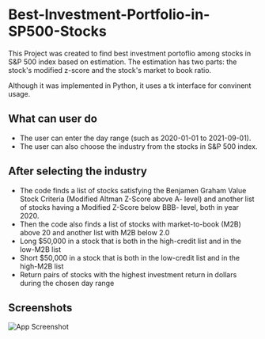 
# Best-Investment-Portfolio-in-SP500-Stocks

This Project was created to find best investment portoflio among stocks in S&P 500 index based on estimation.
The estimation has two parts: the stock's modified z-score and the stock's market to book ratio.

Although it was implemented in Python, it uses a tk interface for convinent usage.

## What can user do
- The user can enter the day range (such as 2020-01-01 to 2021-09-01).
- The user can also choose the industry from the stocks in S&P 500 index.

## After selecting the industry
- The code finds a list of stocks satisfying the Benjamen Graham Value Stock Criteria (Modified Altman Z-Score above A- level) and another list of stocks having a Modified Z-Score below BBB- level, both in year 2020.
- Then the code also finds a list of stocks with market-to-book (M2B) above 20 and another list with M2B below 2.0
- Long $50,000 in a stock that is both in the high-credit list and in the low-M2B list 
- Short $50,000 in a stock that is both in the low-credit list and in the high-M2B list 
- Return pairs of stocks with the highest investment return in dollars during the chosen day range


## Screenshots

![App Screenshot](https://via.placeholder.com/468x300?text=App+Screenshot+Here)

